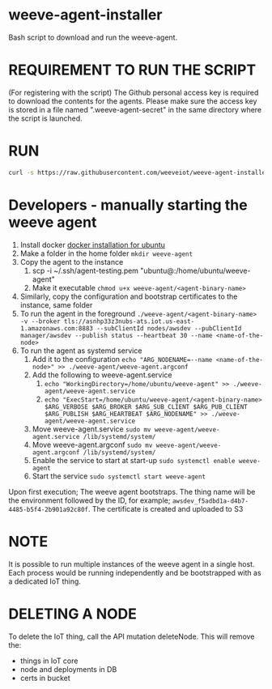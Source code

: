 # weeve-agent-installer

Bash script to download and run the weeve-agent.

# REQUIREMENT TO RUN THE SCRIPT

(For registering with the script) The Github personal access key is required to download the contents for the agents. Please make sure the access key is stored in a file named ".weeve-agent-secret" in the same directory where the script is launched.

# RUN

```bash
curl -s https://raw.githubusercontent.com/weeveiot/weeve-agent-installer/dev/weeve-agent-installer.sh | sh -s NodeName=<name of the node>

```

# Developers - manually starting the weeve agent

1. Install docker [docker installation for ubuntu](https://docs.docker.com/engine/install/ubuntu/)
2. Make a folder in the home folder `mkdir weeve-agent`
3. Copy the agent to the instance
   1. scp -i ~/.ssh/agent-testing.pem <path-to-agent-binary> "ubuntu@<ip>:/home/ubuntu/weeve-agent"
   2. Make it executable `chmod u+x weeve-agent/<agent-binary-name>`
4. Similarly, copy the configuration and bootstrap certificates to the instance, same folder
5. To run the agent in the foreground `./weeve-agent/<agent-binary-name> -v --broker tls://asnhp33z3nubs-ats.iot.us-east-1.amazonaws.com:8883 --subClientId nodes/awsdev --pubClientId manager/awsdev --publish status --heartbeat 30 --name <name-of-the-node>`
6. To run the agent as systemd service
   1. Add it to the configuration `echo "ARG_NODENAME=--name <name-of-the-node>" >> ./weeve-agent/weeve-agent.argconf`
   2. Add the following to weeve-agent.service
      1. `echo "WorkingDirectory=/home/ubuntu/weeve-agent" >> ./weeve-agent/weeve-agent.service`
      2. `echo "ExecStart=/home/ubuntu/weeve-agent/<agent-binary-name> $ARG_VERBOSE $ARG_BROKER $ARG_SUB_CLIENT $ARG_PUB_CLIENT $ARG_PUBLISH $ARG_HEARTBEAT $ARG_NODENAME" >> ./weeve-agent/weeve-agent.service`
   3. Move weeve-agent.service `sudo mv weeve-agent/weeve-agent.service /lib/systemd/system/`
   4. Move weeve-agent.argconf `sudo mv weeve-agent/weeve-agent.argconf /lib/systemd/system/`
   5. Enable the service to start at start-up `sudo systemctl enable weeve-agent`
   6. Start the service `sudo systemctl start weeve-agent`

Upon first execution;
The weeve agent bootstraps.
The thing name will be the environment followed by the ID, for example; `awsdev_f5adbd1a-d4b7-4485-b5f4-2b901a92c80f`.
The certificate is created and uploaded to S3

# NOTE

It is possible to run multiple instances of the weeve agent in a single host. Each process would be running independently and be bootstrapped with as a dedicated IoT thing.

# DELETING A NODE

To delete the IoT thing, call the API mutation deleteNode. This will remove the:

- things in IoT core
- node and deployments in DB
- certs in bucket
